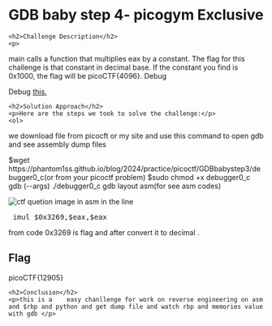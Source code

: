 
<!DOCTYPE html>
<html>

<body>
    <h1>GDB baby step 4- picogym Exclusive</h1>

    <h2>Challenge Description</h2>
    <p> 
main calls a function that multiplies eax by a constant. The flag for this challenge is that constant in decimal base. If the constant you find is 0x1000, the flag will be picoCTF{4096}.
Debug  

Debug <a href="https://phantom1ss.github.io/blog/2024/practice/picoctf/GDBbabystep4/debugger0_d">this.</a>
</p>

    <h2>Solution Approach</h2>
    <p>Here are the steps we took to solve the challenge:</p>
    <ol>
we download file from  picocft or my site 
 and  use this command to open gdb and see  assembly dump files
<p id="code1">
$wget https://phantom1ss.github.io/blog/2024/practice/picoctf/GDBbabystep3/debugger0_c(or from your picoctf problem)
$sudo chmod +x debugger0_c
gdb (--args) ./debugger0_c
gdb layout asm(for see asm codes)
</p>

 <img src=" https://phantom1ss.github.io/blog/2024/practice/picoctf/GDBbabystep4/gdb.png" alt="ctf quetion image" class="inline"/>
in asm in the line  <pre> imul $0x3269,$eax,$eax</pre> from code
 0x3269 is  flag and after convert  it to decimal .
</ol>
<br>
    <h2>Flag</h2>
    <p class="flag">picoCTF{12905}
</p>

 
    <h2>Conclusion</h2>
    <p>this is a    easy chanllenge for work on reverse engineering on asm and $rbp and python and get dump file and watch rbp and memories value with gdb </p>
</body>
</html>











